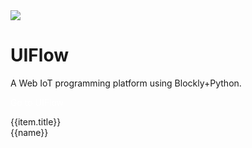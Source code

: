 <div class="container uiflow_banner">
    <div>
      <img src="https://m5stack.oss-cn-shenzhen.aliyuncs.com/image/m5-docs_homepage/home_page/uiflow_home_page.webp">
    </div>
    <div style="margin-top:30px">
      <h1 class="jumbotron-heading">UIFlow</h1>
      <p class="lead text-muted">A Web IoT programming platform using Blockly+Python.</p>
      <p>
        <a href="http://flow.m5stack.com/" target="view_window" class="btn btn-primary my-2" style="color:white;text-decoration:none"><el-button type="primary">Go to UIFlow</el-button></a>
      </p>
    </div>
</div>


<div id='uiflow_home_page'>
  <el-card class="box-card" v-for="(item,index) in list" :key="index" style="margin-bottom:20px">
    <div slot="header" class="clearfix">
      <span>{{item.title}}</span>
      <i class="el-icon-s-management" style="float: right;"></i>
    </div>
    <div v-for="(href,name) in item.item" :key="name" style="margin: 0px 10px 10px 0px ;display:inline-block;">
      <a :href='href'><el-tag>{{name}}</el-tag></a>
    </div>
  </el-card>
</div>

<script>

const quickstart = {
  'title':"Quick Start",
  'item':{
    'BASIC / M5GO / FIRE / FACES':'#/en/quick_start/m5core/m5stack_core_get_started_MicroPython',
    'M5StickC':'#/en/quick_start/m5stickc/m5stickc_quick_start',
    'M5StickC PLUS':'#/en/quick_start/m5stickc_plus/m5stickc_plus_quick_start',
    'M5Stick':'#/en/quick_start/m5stick/m5stick_quick_start_with_uiflow',
    'ATOM Echo':'#/en/quick_start/atom/atom_echo_quick_start',
    'ATOM Lite / Matrix':'#/en/quick_start/atom/atom_quick_start_uiflow'
  }
};

const hardware = {
  'title':"Hardware",
  'item':{
    'RGB Bar':'#/en/uiflow/hardware?id=rgb',
    'Speaker':'#/en/uiflow/hardware?id=speaker',
    'IMU':'#/en/uiflow/hardware?id=imu-internal-measurement-unit',
    'POWER':'#/en/uiflow/hardware?id=power-m5stack'
  }
};


const uielements = {
  'title':"UI simulator",
  'item':{
    'UI Elements':'#/en/uiflow/ui_simulator?id=ui-elements',
    'Unicode':'#/en/uiflow/ui_simulator?id=unicode',
    'Image':'#/en/uiflow/ui_simulator?id=displaying-images',
    'Screen':'#/en/uiflow/ui_simulator?id=screen'
  }
};


const datastructure = {
  'title':"Data structure",
  'item':{
    'variables':'#/en/uiflow/data_structure?id=variables',
    'Basic operation':'#/en/uiflow/data_structure?id=operation',
    'Random':'#/en/uiflow/data_structure?id=random',
    'Array':'#/en/uiflow/data_structure?id=array',
    'Map':'#/en/uiflow/data_structure?id=map',
    'JSON':'#/en/uiflow/data_structure?id=json',
    'text':'#/en/uiflow/data_structure?id=text'
  }
};

const logic = {
  'title':"Logic",
  'item':{
    'if':'#/en/uiflow/logic?id=if',
    'Logic':'#/en/uiflow/logic?id=logic',
    'Logic Operator':'#/en/uiflow/logic?id=logic-operation',
    'Repeat':'#/en/uiflow/logic?id=loop',
    'Iteration':'#/en/uiflow/logic?id=iteration',
    'Functions':'#/en/uiflow/logic?id=functions'
  }
};

const advanced = {
  'title':"Advanced",
  'item':{
    'Remote':'#/en/uiflow/advanced?id=remote',
    'ESP-NOW':'#/en/uiflow/advanced?id=esp-now',
    'MQTT':'#/en/uiflow/advanced?id=mqtt-communication',
    'WiFi':'#/en/uiflow/advanced?id=wifi',
    'P2P':'#/en/uiflow/advanced?id=p2p',
    'Easy I/O':'#/en/uiflow/advanced?id=easy-io',
    'PIN':'#/en/uiflow/advanced?id=pin',
    'PWM':'#/en/uiflow/advanced?id=pwm',
    'ADC':'#/en/uiflow/advanced?id=adc',
    'DAC':'#/en/uiflow/advanced?id=dac',
    'UART':'#/en/uiflow/advanced?id=uart',
    'I2C':'#/en/uiflow/advanced?id=i2c',
    'Excute':'#/en/uiflow/advanced?id=excute',
    'SDCard':'#/en/uiflow/advanced?id=sdcard',
    'Http':'#/en/uiflow/advanced?id=http',
    'Modbus':'#/en/uiflow/advanced?id=modbus-master',
    'BLE UART':'#/en/uiflow/advanced?id=ble-uartsupport-m5stack-fire-only',
    'Blynk':'#/en/uiflow/advanced?id=blynksupport-m5stack-fire-only',
    'Echo STT':'#/en/uiflow/advanced?id=echo-stt'
  }
};

const unit = {
  'title':"Units",
  'item':{
    'ENV':'#/en/uiflow/Units?id=env',
    'PIR':'#/en/uiflow/Units?id=pir',
    'RGB LED':'#/en/uiflow/Units?id=rgb-led',
    'Joystick':'#/en/uiflow/Units?id=joystick',
    'MAKEY':'#/en/uiflow/Units?id=makey',
    'SERVO':'#/en/uiflow/Units?id=servo',
    'WEIGHT':'#/en/uiflow/Units?id=weight',
    'TRACE':'#/en/uiflow/Units?id=trace',
    'BUTTON':'#/en/uiflow/Units?id=button',
    'Dual-BUTTON':'#/en/uiflow/Units?id=dual-button',
    'RGB':'#/en/uiflow/Units?id=rgb',
    'RELAY':'#/en/uiflow/Units?id=relay',
    'ADC':'#/en/uiflow/Units?id=adc',
    'DAC':'#/en/uiflow/Units?id=dac',
    'NCIR':'#/en/uiflow/Units?id=ncir',
    'IR':'#/en/uiflow/Units?id=ir',
    'EXT.IO':'#/en/uiflow/Units?id=extio',
    'ANGLE':'#/en/uiflow/Units?id=angle',
    'LIGHT':'#/en/uiflow/Units?id=light',
    'EARTH':'#/en/uiflow/Units?id=earth',
    'ToF':'#/en/uiflow/Units?id=tof',
    'COLOR':'#/en/uiflow/Units?id=color',
    'RFID':'#/en/uiflow/Units?id=rfid',
    'FINGER':'#/en/uiflow/Units?id=finger',
    'CardKB':'#/en/uiflow/Units?id=cardkb',
    'Pb.HUB':'#/en/uiflow/Units?id=pbhub',
    'Pa.HUB':'#/en/uiflow/Units?id=pahub',
    'THERMAL':'#/en/uiflow/Units?id=thermal',
    'GPS':'#/en/uiflow/Units?id=gps'
  }
};

const modules = {
  'title':"Modules",
  'item':{
    'LidarBOT':'#/en/uiflow/Modules?id=lidarbot',
    'STEPMOTOR':'#/en/uiflow/Modules?id=stepmotor',
    'SERVO':'#/en/uiflow/Modules?id=servo',
    'Bala Motor':'#/en/uiflow/Modules?id=bala-motor',
    'Bala':'#/en/uiflow/Modules?id=bala',
    'LEGO+':'#/en/uiflow/Modules?id=lego',
    'PM2.5':'#/en/uiflow/Modules?id=pm25',
    'BaseX':'#/en/uiflow/Modules?id=basex',
    'PLUS':'#/en/uiflow/Modules?id=plus',
    'GoPlus':'#/en/uiflow/Modules?id=goplus',
    'GPS':'#/en/uiflow/Modules?id=gps'
  }
};

const faces = {
  'title':"FACES",
  'item':{
    'Calculator':'#/en/uiflow/FACES?id=calculator',
    'Encoder':'#/en/uiflow/FACES?id=encoder',
    'FINGER':'#/en/uiflow/FACES?id=finger',
    'GameBoy':'#/en/uiflow/FACES?id=gameboy',
    'Joystick':'#/en/uiflow/FACES?id=joystick',
    'KeyBoard':'#/en/uiflow/FACES?id=keyboard',
    'RFID':'#/en/uiflow/FACES?id=rfid'
  }
};

const custom = {
  'title':"Block Custom",
  'item':{
    'Create block':'#/en/uiflow/blockly_custom?id=create-block',
    'Code-Parameter':'#/en/uiflow/blockly_custom?id=code-parameter',
    'Save and Changes':'#/en/uiflow/blockly_custom?id=save-and-changes',
    'Using program block':'#/en/uiflow/blockly_custom?id=using-program-block'
  }
};

var uiflow_home_page = new Vue({
    el:'#uiflow_home_page',
    data() {
      return {
        list: {
            quickstart: quickstart,
            hardware: hardware,
            uielements: uielements,
            datastructure: datastructure,
            logic: logic,
            advanced: advanced,
            unit: unit,
            modules:modules,
            faces:faces,
            custom:custom
          }
      };
    }
})
</script>
